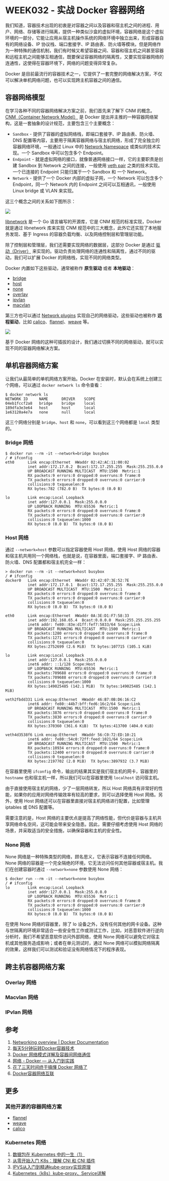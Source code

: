 # WEEK032 - 实战 Docker 容器网络

我们知道，容器技术出现的初衷是对容器之间以及容器和宿主机之间的进程、用户、网络、存储等进行隔离，提供一种类似沙盒的虚拟环境，容器网络是这个虚拟环境的一部分，它能让应用从宿主机操作系统的网络环境中独立出来，形成容器自有的网络设备、IP 协议栈、端口套接字、IP 路由表、防火墙等模块。但是网络作为一种特殊的通信机制，我们有时候又希望容器之间、容器和宿主机之间甚至容器和远程主机之间能够互相通信，既要保证容器网络的隔离性，又要实现容器网络的连通性，这使得在容器环境下，网络的问题变得异常复杂。

Docker 是目前最流行的容器技术之一，它提供了一套完整的网络解决方案，不仅可以解决单机网络问题，也可以实现跨主机容器之间的通信。

## 容器网络模型

在学习各种不同的容器网络解决方案之前，我们首先来了解下 CNM 的概念。[CNM（Container Network Model）](https://github.com/moby/libnetwork/blob/master/docs/design.md) 是 Docker 提出并主推的一种容器网络架构，这是一套抽象的设计规范，主要包含三个主要概念：

* `Sandbox` - 提供了容器的虚拟网络栈，即端口套接字、IP 路由表、防火墙、DNS 配置等内容，主要用于隔离容器网络与宿主机网络，形成了完全独立的容器网络环境，一般通过 Linux 中的 [Network Namespace](https://man7.org/linux/man-pages/man7/network_namespaces.7.html) 或类似的技术实现。一个 Sandbox 中可以包含多个 Endpoint。
* `Endpoint` - 就是虚拟网络的接口，就像普通网络接口一样，它的主要职责是创建 Sandbox 到 Network 之间的连接，一般使用 [veth pair](https://man7.org/linux/man-pages/man4/veth.4.html) 之类的技术实现。一个已连接的 Endpoint 只能归属于一个 Sandbox 和 一个 Network。
* `Network` - 提供了一个 Docker 内部的虚拟子网，一个 Network 可以包含多个 Endpoint，同一个 Network 内的 Endpoint 之间可以互相通讯，一般使用 Linux bridge 或 VLAN 来实现。

这三个概念之间的关系如下图所示：

![](./images/cnm.jpeg)

[libnetwork](https://github.com/moby/libnetwork) 是一个 Go 语言编写的开源库，它是 CNM 规范的标准实现，Docker 就是通过 libnetwork 库来实现 CNM 规范中的三大概念，此外它还实现了本地服务发现、基于 Ingress 的容器负载均衡、以及网络控制层和管理层功能。

除了控制层和管理层，我们还需要实现网络的数据层，这部分 Docker 是通过 [驱动（Driver）](https://docs.docker.com/network/#network-drivers) 来实现的。驱动负责处理网络的连通性和隔离性，通过不同的驱动，我们可以扩展 Docker 的网络栈，实现不同的网络类型。

Docker 内置如下这些驱动，通常被称作 **原生驱动** 或者 **本地驱动**：

* [bridge](https://docs.docker.com/network/bridge/)
* [host](https://docs.docker.com/network/host/)
* [none](https://docs.docker.com/network/none/)
* [overlay](https://docs.docker.com/network/overlay/)
* [ipvlan](https://docs.docker.com/network/ipvlan/)
* [macvlan](https://docs.docker.com/network/macvlan/)

第三方也可以通过 [Network plugins](https://docs.docker.com/engine/extend/plugins_services/) 实现自己的网络驱动，这些驱动也被称作 **远程驱动**，比如 [calico](https://github.com/projectcalico/calico)、[flannel](https://github.com/flannel-io/flannel)、[weave](https://github.com/weaveworks/weave) 等。

![](./images/network-drivers.png)

基于 Docker 网络的这种可插拔的设计，我们通过切换不同的网络驱动，就可以实现不同的容器网络解决方案。

## 单机容器网络方案

让我们从最简单的单机网络方案开始。Docker 在安装时，默认会在系统上创建三个网络，可以通过 `docker network ls` 命令查看：

```
$ docker network ls
NETWORK ID     NAME      DRIVER    SCOPE
04eb1fccf2a8   bridge    bridge    local
189dfa3e3e64   host      host      local
1e63120a4e7a   none      null      local
```

这三个网络分别是 `bridge`、`host` 和 `none`，可以看到这三个网络都是 `local` 类型的。

### Bridge 网络

```
$ docker run --rm -it --network=bridge busybox
/ # ifconfig
eth0      Link encap:Ethernet  HWaddr 02:42:AC:11:00:02
          inet addr:172.17.0.2  Bcast:172.17.255.255  Mask:255.255.0.0
          UP BROADCAST RUNNING MULTICAST  MTU:1500  Metric:1
          RX packets:9 errors:0 dropped:0 overruns:0 frame:0
          TX packets:0 errors:0 dropped:0 overruns:0 carrier:0
          collisions:0 txqueuelen:0
          RX bytes:782 (782.0 B)  TX bytes:0 (0.0 B)

lo        Link encap:Local Loopback
          inet addr:127.0.0.1  Mask:255.0.0.0
          UP LOOPBACK RUNNING  MTU:65536  Metric:1
          RX packets:0 errors:0 dropped:0 overruns:0 frame:0
          TX packets:0 errors:0 dropped:0 overruns:0 carrier:0
          collisions:0 txqueuelen:1000
          RX bytes:0 (0.0 B)  TX bytes:0 (0.0 B)
```

### Host 网络

通过 `--network=host` 参数可以指定容器使用 Host 网络，使用 Host 网络的容器和宿主机共用同一个网络栈，也就是说，在容器里面，端口套接字、IP 路由表、防火墙、DNS 配置都和宿主机完全一样：

```
> docker run --rm -it --network=host busybox
/ # ifconfig
docker0   Link encap:Ethernet  HWaddr 02:42:07:3E:52:7E
          inet addr:172.17.0.1  Bcast:172.17.255.255  Mask:255.255.0.0
          UP BROADCAST MULTICAST  MTU:1500  Metric:1
          RX packets:0 errors:0 dropped:0 overruns:0 frame:0
          TX packets:0 errors:0 dropped:0 overruns:0 carrier:0
          collisions:0 txqueuelen:0
          RX bytes:0 (0.0 B)  TX bytes:0 (0.0 B)

eth0      Link encap:Ethernet  HWaddr 0A:3E:D1:F7:58:33
          inet addr:192.168.65.4  Bcast:0.0.0.0  Mask:255.255.255.255
          inet6 addr: fe80::83e:d1ff:fef7:5833/64 Scope:Link
          UP BROADCAST RUNNING MULTICAST  MTU:1500  Metric:1
          RX packets:1280 errors:0 dropped:0 overruns:0 frame:0
          TX packets:1271 errors:0 dropped:0 overruns:0 carrier:0
          collisions:0 txqueuelen:0
          RX bytes:2752699 (2.6 MiB)  TX bytes:107715 (105.1 KiB)

lo        Link encap:Local Loopback
          inet addr:127.0.0.1  Mask:255.0.0.0
          inet6 addr: ::1/128 Scope:Host
          UP LOOPBACK RUNNING  MTU:65536  Metric:1
          RX packets:709688 errors:0 dropped:0 overruns:0 frame:0
          TX packets:709688 errors:0 dropped:0 overruns:0 carrier:0
          collisions:0 txqueuelen:1000
          RX bytes:149025485 (142.1 MiB)  TX bytes:149025485 (142.1 MiB)

veth2fbdd331 Link encap:Ethernet  HWaddr 46:B7:0B:D6:16:C2
          inet6 addr: fe80::44b7:bff:fed6:16c2/64 Scope:Link
          UP BROADCAST RUNNING MULTICAST  MTU:1500  Metric:1
          RX packets:3876 errors:0 dropped:0 overruns:0 frame:0
          TX packets:3830 errors:0 dropped:0 overruns:0 carrier:0
          collisions:0 txqueuelen:0
          RX bytes:370360 (361.6 KiB)  TX bytes:413700 (404.0 KiB)

veth4d3538f6 Link encap:Ethernet  HWaddr 56:C0:72:ED:10:21
          inet6 addr: fe80::54c0:72ff:feed:1021/64 Scope:Link
          UP BROADCAST RUNNING MULTICAST  MTU:1500  Metric:1
          RX packets:10934 errors:0 dropped:0 overruns:0 frame:0
          TX packets:12400 errors:0 dropped:0 overruns:0 carrier:0
          collisions:0 txqueuelen:0
          RX bytes:2197702 (2.0 MiB)  TX bytes:3897932 (3.7 MiB)
```

在容器里使用 `ifconfig` 命令，输出的结果其实是我们宿主机的网卡，容器里的 `hostname` 也和宿主机一样，所以我们可以在容器里使用 `localhost` 访问宿主机。

由于直接使用宿主机的网络，少了一层网络转发，所以 Host 网络具有非常好的性能，如果你的应用对网络传输效率有较高的要求，则可以选择使用 Host 网络。另外，使用 Host 网络还可以在容器里直接对宿主机网络进行配置，比如管理 iptables 或 DNS 配置等。

需要注意的是，Host 网络的主要优点是提高了网络性能，但代价是容器与主机共享网络命名空间，这可能会带来安全隐患。因此，需要仔细考虑使用 Host 网络的场景，并采取适当的安全措施，以确保容器和主机的安全性。

### None 网络

None 网络是一种特殊类型的网络，顾名思义，它表示容器不连接任何网络。None 网络的容器是一个完全隔绝的环境，它无法访问任何其他容器或宿主机。我们在创建容器时通过 `--network=none` 参数使用 None 网络：

```
$ docker run --rm -it --network=none busybox
/ # ifconfig
lo        Link encap:Local Loopback
          inet addr:127.0.0.1  Mask:255.0.0.0
          UP LOOPBACK RUNNING  MTU:65536  Metric:1
          RX packets:0 errors:0 dropped:0 overruns:0 frame:0
          TX packets:0 errors:0 dropped:0 overruns:0 carrier:0
          collisions:0 txqueuelen:1000
          RX bytes:0 (0.0 B)  TX bytes:0 (0.0 B)
```

在使用 None 网络的容器里，除了 lo 设备之外，没有任何其他的网卡设备。这种与世隔离的环境非常适合一些安全性工作或测试工作，比如，对恶意软件进行逆向分析时，我们不希望恶意软件访问外部网络，使用 None 网络可以避免它对宿主机或其他服务造成影响；或者在单元测试时，通过 None 网络可以模拟网络隔离的效果，这样我们可以测试和验证没有网络情况下的程序表现。

## 跨主机容器网络方案

### Overlay 网络

### Macvlan 网络

### IPvlan 网络

## 参考

1. [Networking overview | Docker Documentation](https://docs.docker.com/network/)
1. [每天5分钟玩转Docker容器技术](https://book.douban.com/subject/27593748/)
1. [Docker 网络模式详解及容器间网络通信](https://www.cnblogs.com/mrhelloworld/p/docker11.html)
1. [网络 - Docker — 从入门到实践](https://yeasy.gitbook.io/docker_practice/underly/network)
1. [花了三天时间终于搞懂 Docker 网络了](https://cloud.tencent.com/developer/article/1747307)
1. [Docker容器网络互联](https://chende.ren/2021/07/14113656-docker-net.html)

## 更多

### 其他开源的容器网络方案

* [flannel](https://github.com/flannel-io/flannel)
* [weave](https://github.com/weaveworks/weave)
* [calico](https://github.com/projectcalico/calico)

### Kubernetes 网络

1. [数据包在 Kubernetes 中的一生（1）](https://blog.fleeto.us/post/life-of-a-packet-in-k8s-1/)
1. [从零开始入门 K8s：理解 CNI 和 CNI 插件](https://developer.aliyun.com/article/751611)
1. [IPVS从入门到精通kube-proxy实现原理](https://zhuanlan.zhihu.com/p/94418251)
1. [Kubernetes（k8s）kube-proxy、Service详解](https://www.cnblogs.com/liugp/p/16372503.html)
